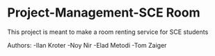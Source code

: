 # Project-Management-SCE Room

This project is meant to make a room renting service for SCE students


Authors:
  -Ilan Kroter
  -Noy Nir
  -Elad Metodi
  -Tom Zaiger
